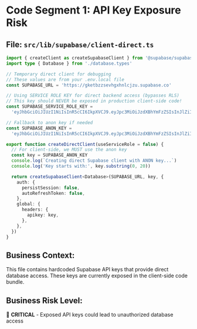 # Code Segment 1: API Key Exposure Risk

## **File:** `src/lib/supabase/client-direct.ts`

```typescript
import { createClient as createSupabaseClient } from '@supabase/supabase-js'
import type { Database } from './database.types'

// Temporary direct client for debugging
// These values are from your .env.local file
const SUPABASE_URL = 'https://gketbzzsevhgxhnlcjzu.supabase.co'

// Using SERVICE ROLE KEY for direct backend access (bypasses RLS)
// This key should NEVER be exposed in production client-side code!
const SUPABASE_SERVICE_ROLE_KEY =
  'eyJhbGciOiJIUzI1NiIsInR5cCI6IkpXVCJ9.eyJpc3MiOiJzdXBhYmFzZSIsInJlZiI6ImdrZXRienpzZXZoZ3hobmxjanp1Iiwicm9sZSI6InNlcnZpY2Vfcm9sZSIsImlhdCI6MTc1MjYxNjQwNCwiZXhwIjoyMDY4MTkyNDA0fQ.9UNV6nGJ6AMVX1l-hRqVT0K0rnzWhEUZ0S42CTgqbMU'

// Fallback to anon key if needed
const SUPABASE_ANON_KEY =
  'eyJhbGciOiJIUzI1NiIsInR5cCI6IkpXVCJ9.eyJpc3MiOiJzdXBhYmFzZSIsInJlZiI6ImdrZXRienpzZXZoZ3hobmxjanp1Iiwicm9sZSI6ImFub24iLCJpYXQiOjE3NTI2MTY0MDQsImV4cCI6MjA2ODE5MjQwNH0.Z5xUBHWouvUBj_DO2IBvCqFooi961x9L-DZudNYa0Ss'

export function createDirectClient(useServiceRole = false) {
  // For client-side, we MUST use the anon key
  const key = SUPABASE_ANON_KEY
  console.log(`Creating direct Supabase client with ANON key...`)
  console.log('Key starts with:', key.substring(0, 20))

  return createSupabaseClient<Database>(SUPABASE_URL, key, {
    auth: {
      persistSession: false,
      autoRefreshToken: false,
    },
    global: {
      headers: {
        apikey: key,
      },
    },
  })
}
```

## **Business Context:**

This file contains hardcoded Supabase API keys that provide direct database access. These keys are currently exposed in the client-side code bundle.

## **Business Risk Level:**

🔴 **CRITICAL** - Exposed API keys could lead to unauthorized database access
